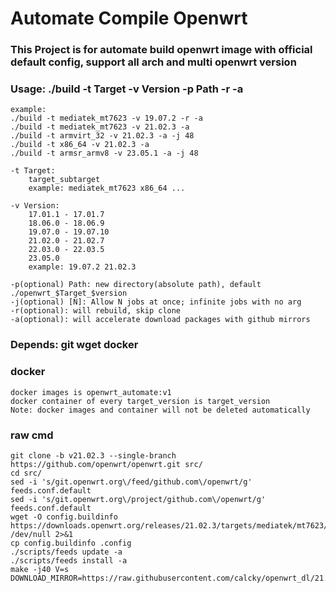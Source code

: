 # Automate Compile Openwrt

### This Project is for automate build openwrt image with official default config, support all arch and multi openwrt version

### Usage: ./build -t Target -v Version -p Path -r -a
```
example:
./build -t mediatek_mt7623 -v 19.07.2 -r -a
./build -t mediatek_mt7623 -v 21.02.3 -a
./build -t armvirt_32 -v 21.02.3 -a -j 48
./build -t x86_64 -v 21.02.3 -a
./build -t armsr_armv8 -v 23.05.1 -a -j 48
```
    -t Target:
        target_subtarget
        example: mediatek_mt7623 x86_64 ...

    -v Version:
        17.01.1 - 17.01.7
        18.06.0 - 18.06.9
        19.07.0 - 19.07.10
        21.02.0 - 21.02.7
        22.03.0 - 22.03.5
        23.05.0
        example: 19.07.2 21.02.3

    -p(optional) Path: new directory(absolute path), default ./openwrt_$Target_$version
    -j(optional) [N]: Allow N jobs at once; infinite jobs with no arg
    -r(optional): will rebuild, skip clone
    -a(optional): will accelerate download packages with github mirrors

### Depends: git wget docker

### docker
    docker images is openwrt_automate:v1
    docker container of every target_version is target_version
    Note: docker images and container will not be deleted automatically

### raw cmd
    git clone -b v21.02.3 --single-branch https://github.com/openwrt/openwrt.git src/
    cd src/
    sed -i 's/git.openwrt.org\/feed/github.com\/openwrt/g' feeds.conf.default
    sed -i 's/git.openwrt.org\/project/github.com\/openwrt/g' feeds.conf.default
    wget -O config.buildinfo  https://downloads.openwrt.org/releases/21.02.3/targets/mediatek/mt7623/config.buildinfo> /dev/null 2>&1
    cp config.buildinfo .config
    ./scripts/feeds update -a
    ./scripts/feeds install -a
    make -j40 V=s DOWNLOAD_MIRROR=https://raw.githubusercontent.com/calcky/openwrt_dl/21.02
